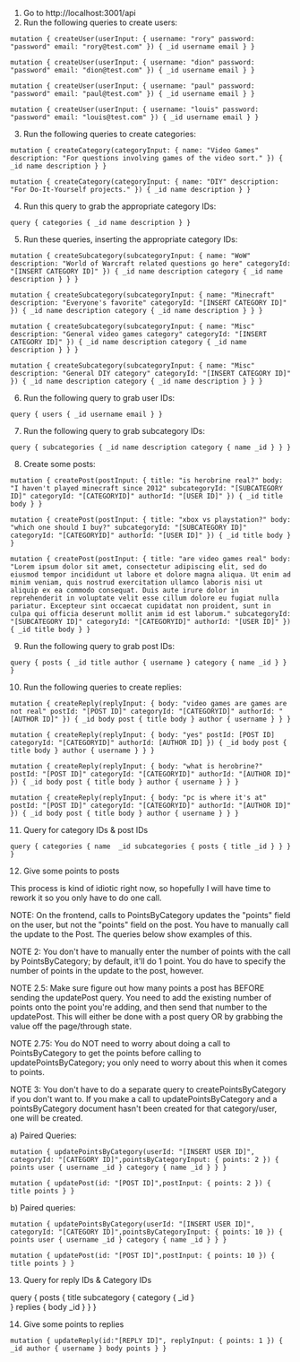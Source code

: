 1. Go to http://localhost:3001/api
2. Run the following queries to create users: 

`mutation {
    createUser(userInput: {
        username: "rory"
        password: "password"
        email: "rory@test.com"
    }) {
        _id
        username
        email
    }
}`

`mutation {
    createUser(userInput: {
        username: "dion"
        password: "password"
        email: "dion@test.com"
    }) {
        _id
        username
        email
    }
}`

`mutation {
    createUser(userInput: {
        username: "paul"
        password: "password"
        email: "paul@test.com"
    }) {
        _id
        username
        email
    }
}`

`mutation {
    createUser(userInput: {
        username: "louis"
        password: "password"
        email: "louis@test.com"
    }) {
        _id
        username
        email
    }
}`

3. Run the following queries to create categories: 

`mutation {
    createCategory(categoryInput: {
        name: "Video Games"
        description: "For questions involving games of the video sort."
  }) {
        _id
        name
        description
  }
}`

`mutation {
    createCategory(categoryInput: {
        name: "DIY"
        description: "For Do-It-Yourself projects."
  }) {
        _id
        name
        description
  }
}`

4. Run this query to grab the appropriate category IDs: 

`query {
    categories {
	    _id
    	name
    	description
  }
}`

5. Run these queries, inserting the appropriate category IDs: 

`mutation {
    createSubcategory(subcategoryInput: {
    	name: "WoW"
        description: "World of Warcraft related questions go here"
    	categoryId: "[INSERT CATEGORY ID]"
    }) {
        _id
        name
        description
        category {
            _id
            name
            description
        }
    }
}`

`mutation {
    createSubcategory(subcategoryInput: {
    	name: "Minecraft"
        description: "Everyone's favorite"
    	categoryId: "[INSERT CATEGORY ID]"
    }) {
        _id
        name
        description
        category {
            _id
            name
            description
        }
    }
}`

`mutation {
    createSubcategory(subcategoryInput: {
    	name: "Misc"
        description: "General video games category"
    	categoryId: "[INSERT CATEGORY ID]"
    }) {
        _id
        name
        description
        category {
            _id
            name
            description
        }
    }
}`

`mutation {
    createSubcategory(subcategoryInput: {
    	name: "Misc"
        description: "General DIY category"
    	categoryId: "[INSERT CATEGORY ID]"
    }) {
        _id
        name
        description
        category {
            _id
            name
            description
        }
    }
}`

6. Run the following query to grab user IDs: 

`query {
    users {
	    _id
  	    username
   	    email
    }
}`

7. Run the following query to grab subcategory IDs: 

`query {
    subcategories {
        _id
        name
        description
        category {
            name
            _id
        }
    }
}`

8. Create some posts: 

`mutation {
  createPost(postInput: {
    	title: "is herobrine real?"
        body: "I haven't played minecraft since 2012"
    	subcategoryId: "[SUBCATEGORY ID]"
        categoryId: "[CATEGORYID]"
    	authorId: "[USER ID]"
  }) {
        _id
        title
        body
  }
}`

`mutation {
  createPost(postInput: {
    	title: "xbox vs playstation?"
        body: "which one should I buy?"
    	subcategoryId: "[SUBCATEGORY ID]"
        categoryId: "[CATEGORYID]"
    	authorId: "[USER ID]"
  }) {
        _id
        title
        body
  }
}`

`mutation {
  createPost(postInput: {
    	title: "are video games real"
        body: "Lorem ipsum dolor sit amet, consectetur adipiscing elit, sed do eiusmod tempor incididunt ut labore et dolore magna aliqua. Ut enim ad minim veniam, quis nostrud exercitation ullamco laboris nisi ut aliquip ex ea commodo consequat. Duis aute irure dolor in reprehenderit in voluptate velit esse cillum dolore eu fugiat nulla pariatur. Excepteur sint occaecat cupidatat non proident, sunt in culpa qui officia deserunt mollit anim id est laborum."
    	subcategoryId: "[SUBCATEGORY ID]"
        categoryId: "[CATEGORYID]"
    	authorId: "[USER ID]"
  }) {
        _id
        title
        body
  }
}`

9. Run the following query to grab post IDs: 

`query {
  posts {
    _id
    title
    author {
      username
    }
    category {
      name
      _id
    }
  }
}`

10. Run the following queries to create replies: 

`mutation {
  createReply(replyInput: {
    	body: "video games are games are not real"
    	postId: "[POST ID]"
        categoryId: "[CATEGORYID]"
    	authorId: "[AUTHOR ID]"
    }) {
        _id
        body
        post {
            title
            body
        }
        author {
            username
        }
    }
}`

`mutation {
  createReply(replyInput: {
    	body: "yes"
    	postId: [POST ID]
        categoryId: "[CATEGORYID]"
    	authorId: [AUTHOR ID]
  }) {
    _id
    body
    post {
      title
      body
    }
    author {
      username
    }
  }
}`

`mutation {
  createReply(replyInput: {
    	body: "what is herobrine?"
    	postId: "[POST ID]"
        categoryId: "[CATEGORYID]"
    	authorId: "[AUTHOR ID]"
  }) {
    _id
    body
    post {
      title
      body
    }
    author {
      username
    }
  }
}`

`mutation {
  createReply(replyInput: {
    	body: "pc is where it's at"
    	postId: "[POST ID]"
        categoryId: "[CATEGORYID]"
    	authorId: "[AUTHOR ID]"
  }) {
    _id
    body
    post {
      title
      body
    }
    author {
      username
    }
  }
}`

11. Query for category IDs & post IDs

`query {
    categories {
        name 
        _id
        subcategories {
            posts {
                title
                _id
            }
        }
    }
}`

12. Give some points to posts 

This process is kind of idiotic right now, so hopefully I will have time to rework it so you only have to do one call. 

NOTE: On the frontend, calls to PointsByCategory updates the "points" field on the user, but not the "points" field on the post. You have to manually call the update to the Post. The queries below show examples of this. 

NOTE 2: You don't have to manually enter the number of points with the call by PointsByCategory; by default, it'll do 1 point. You do have to specify the number of points in the update to the post, however. 

NOTE 2.5: Make sure figure out how many points a post has BEFORE sending the updatePost query. You need to add the existing number of points onto the point you're adding, and then send that number to the updatePost. This will either be done with a post query OR by grabbing the value off the page/through state. 

NOTE 2.75: You do NOT need to worry about doing a call to PointsByCategory to get the points before calling to updatePointsByCategory; you only need to worry about this when it comes to points. 

NOTE 3: You don't have to do a separate query to createPointsByCategory if you don't want to. If you make a call to updatePointsByCategory and a pointsByCategory document hasn't been created for that category/user, one will be created.

a) Paired Queries: 

`mutation {
    updatePointsByCategory(userId: "[INSERT USER ID]", categoryId: "[CATEGORY ID]",pointsByCategoryInput: {
        points: 2
  }) {
    points
    user {
        username
        _id
    }
    category {
        name
        _id
    }
  }
}`

`mutation {
    updatePost(id: "[POST ID]",postInput: {
        points: 2
    }) {
        title
  	    points
    }
}`

b) Paired queries: 

`mutation {
    updatePointsByCategory(userId: "[INSERT USER ID]", categoryId: "[CATEGORY ID]",pointsByCategoryInput: {
        points: 10
  }) {
    points
    user {
        username
        _id
    }
    category {
        name
        _id
    }
  }
}`

`mutation {
    updatePost(id: "[POST ID]",postInput: {
        points: 10
    }) {
        title
  	    points
    }
}`

13. Query for reply IDs & Category IDs

query {
   posts {
    title
    subcategory {
      category {
        _id
      }  
    }
    replies {
      body
      _id
    }
  }
}

14. Give some points to replies 

`mutation {
    updateReply(id:"[REPLY ID]", replyInput: {
        points: 1
  }) {
  	_id
    author {
        username
        }
    body
    points
  }
}`
